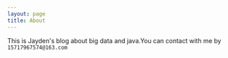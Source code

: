 ```yaml
---
layout: page
title: About
---
```


This is Jayden's blog about big data and java.You can contact with me by `15717967574@163.com` 

